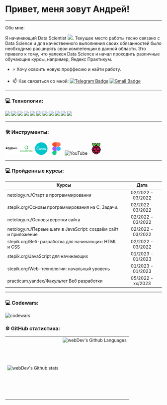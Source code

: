 # Привет, меня зовут Андрей!

--- 

Обо мне:

Я начинающий Data Scientist   <img src="https://media.giphy.com/media/fkZukR450RQ1qnGaq9/giphy.gif" width="30px">. Текущее место работы тесно связано с Data Science и для качественного выполнения своих обязанностей было необходимо расширять свои компетенции в данной области. Это привело к тому, что увлекся Data Science и начал проходить различные обучающие курсы, например, Яндекс Практикум.

- :zap: Хочу освоить новую проффесию и найти работу.

- :mailbox: Как связаться со мной: [![Telegram Badge](https://img.shields.io/badge/-agavrilovv-blue?style=flat&logo=Telegram&logoColor=white)](https://t.me/agavrilovv) [![Gmail Badge](https://img.shields.io/badge/-Gmail-red?style=flat&logo=Gmail&logoColor=white)](mailto:gavrilovandrey555@gmail.com)

---


### 💻 Технологии:

<div>
  <img src="https://img.shields.io/badge/Machine Learning-4682B4?style=for-the-badge&logo=&logoColor="/>
  <img src="https://img.shields.io/badge/Data Science-4682B4?style=for-the-badge&logo=&logoColor="/>
  <img src="https://img.shields.io/badge/Data Analysis-4682B4?style=for-the-badge&logo=&logoColor="/>
  <img src="https://img.shields.io/badge/Python-4682B4?style=for-the-badge&logo=Python&logoColor=FFFF00"/>
  <img src="https://img.shields.io/badge/Numpy-4682B4?style=for-the-badge&logo=NumPy&logoColor=FFFF00"/>
  <img src="https://img.shields.io/badge/Pandas-4682B4?style=for-the-badge&logo=pandas&logoColor=FFFFFF"/>
  <img src="https://img.shields.io/badge/Scikit–learn-4682B4?style=for-the-badge&logo=scikit-learn&logoColor=FFA500"/>
  <img src="https://img.shields.io/badge/SQL-4682B4?style=for-the-badge&logo=&logoColor="/>
  <img src="https://img.shields.io/badge/Git-4682B4?style=for-the-badge&logo=Git&logoColor=FF8C00"/>
  <img src="https://img.shields.io/badge/Keras-4682B4?style=for-the-badge&logo=Keras&logoColor=FA8072"/>
  <img src="https://img.shields.io/badge/Математическая статистика-4682B4?style=for-the-badge&logo=&logoColor="/>
</div>

---

### 🛠 Инструменты:

<div>
  <img src="https://github.com/devicons/devicon/blob/master/icons/pycharm/pycharm-original-wordmark.svg" title="pycharm" alt="DaVinci Resolve" width="40" height="40"/>&nbsp;
  <img src="https://github.com/devicons/devicon/blob/master/icons/anaconda/anaconda-original-wordmark.svg" title="anaconda" alt="photoshop" width="40" height="40"/>&nbsp;
  <img src="https://github.com/devicons/devicon/blob/master/icons/canva/canva-original.svg" title="canva" alt="canva" width="40" height="40"/>&nbsp;
  <img src="https://github.com/devicons/devicon/blob/master/icons/figma/figma-original.svg" title="figma" alt="figma" width="40" height="40"/>&nbsp;
  <img src="https://upload.wikimedia.org/wikipedia/commons/9/9e/YouTube_Logo_%282013-2017%29.svg" title="YouTube" alt="YouTube" width="40" height="40"/>&nbsp;
  <img src="https://github.com/devicons/devicon/blob/master/icons/raspberrypi/raspberrypi-original.svg" title="raspberrypi" alt="raspberrypi" width="40" height="40"/>&nbsp;
</div>

---

### 💻 Пройденные курсы:

| Курсы                                                           | Дата              |
| ----------------------------------------------------------------| :---------------: |
| netology.ru/Старт в программировании                            | 02/2022 - 03/2022 |
| stepik.org/Основы программирования на C. Задачи.                | 02/2022 - 03/2022 |
| netology.ru/Основы верстки сайта                                | 02/2022 - 03/2022 |
| netology.ru/Первые шаги в JavaScript: создаём сайт и приложение | 02/2022 - 03/2022 |
| stepik.org/Веб-разработка для начинающих: HTML и CSS            | 02/2022 - 03/2022 |
| stepik.org/JavaScript для начинающих                            | 01/2023 - 01/2023 |
| stepik.org/Web-технологии: начальный уровень                    | 01/2023 - 01/2023 |
| practicum.yandex/Факультет Веб разработки                       | 05/2022 - xx/2023 |

---

### 💻 Codewars:

![codewars](https://www.codewars.com/users/FilimonovAlexey/badges/large)

### ⚙️ GitHub статистика:

<table>
  <tr>
    <td>
      <img align="left" src="http://github-readme-streak-stats.herokuapp.com?user=FilimonovAlexey&theme=dark&background=000000" alt="webDev's Github stats" />
    </td>
    <td>
      <img height="195px" align="right" alt="webDev's Github Languages" src="https://github-readme-stats-sigma-five.vercel.app/api/top-langs/?username=FilimonovAlexey&layout=compact&theme=vision-friendly-dark" />
    </td>
  </tr>
</table>
